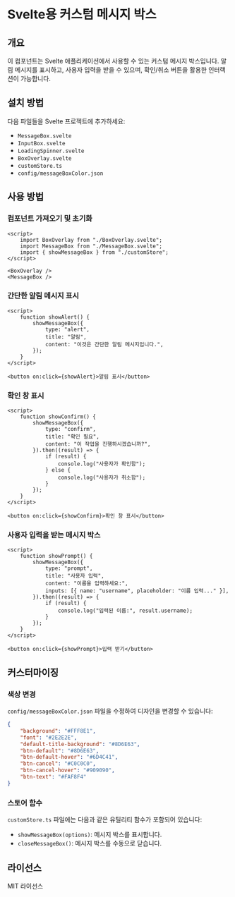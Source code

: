 # Svelte용 커스텀 메시지 박스

## 개요
이 컴포넌트는 Svelte 애플리케이션에서 사용할 수 있는 커스텀 메시지 박스입니다. 알림 메시지를 표시하고, 사용자 입력을 받을 수 있으며, 확인/취소 버튼을 활용한 인터랙션이 가능합니다.

## 설치 방법

다음 파일들을 Svelte 프로젝트에 추가하세요:
- `MessageBox.svelte`
- `InputBox.svelte`
- `LoadingSpinner.svelte`
- `BoxOverlay.svelte`
- `customStore.ts`
- `config/messageBoxColor.json`

## 사용 방법

### 컴포넌트 가져오기 및 초기화

```svelte
<script>
    import BoxOverlay from "./BoxOverlay.svelte";
    import MessageBox from "./MessageBox.svelte";
    import { showMessageBox } from "./customStore";
</script>

<BoxOverlay />
<MessageBox />
```

### 간단한 알림 메시지 표시

```svelte
<script>
    function showAlert() {
        showMessageBox({
            type: "alert",
            title: "알림",
            content: "이것은 간단한 알림 메시지입니다.",
        });
    }
</script>

<button on:click={showAlert}>알림 표시</button>
```

### 확인 창 표시

```svelte
<script>
    function showConfirm() {
        showMessageBox({
            type: "confirm",
            title: "확인 필요",
            content: "이 작업을 진행하시겠습니까?",
        }).then((result) => {
            if (result) {
                console.log("사용자가 확인함");
            } else {
                console.log("사용자가 취소함");
            }
        });
    }
</script>

<button on:click={showConfirm}>확인 창 표시</button>
```

### 사용자 입력을 받는 메시지 박스

```svelte
<script>
    function showPrompt() {
        showMessageBox({
            type: "prompt",
            title: "사용자 입력",
            content: "이름을 입력하세요:",
            inputs: [{ name: "username", placeholder: "이름 입력..." }],
        }).then((result) => {
            if (result) {
                console.log("입력된 이름:", result.username);
            }
        });
    }
</script>

<button on:click={showPrompt}>입력 받기</button>
```

## 커스터마이징

### 색상 변경
`config/messageBoxColor.json` 파일을 수정하여 디자인을 변경할 수 있습니다:
```json
{
    "background": "#FFF8E1",
    "font": "#2E2E2E",
    "default-title-background": "#8D6E63",
    "btn-default": "#8D6E63",
    "btn-default-hover": "#6D4C41",
    "btn-cancel": "#C0C0C0",
    "btn-cancel-hover": "#909090",
    "btn-text": "#FAF8F4"
}
```

### 스토어 함수

`customStore.ts` 파일에는 다음과 같은 유틸리티 함수가 포함되어 있습니다:
- `showMessageBox(options)`: 메시지 박스를 표시합니다.
- `closeMessageBox()`: 메시지 박스를 수동으로 닫습니다.

## 라이선스
MIT 라이선스

